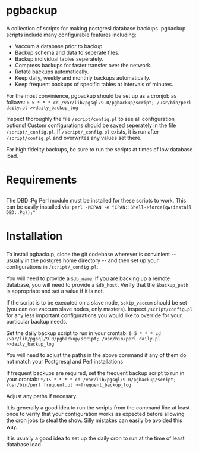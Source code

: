 ###      ###
# pgbackup #
###      ###

A collection of scripts for making postgresl database backups.  pgbackup scripts include many configurable features including:
*  Vaccum a database prior to backup.
*  Backup schema and data to seperate files.
*  Backup individual tables seperately.
*  Compress backups for faster transfer over the network.
*  Rotate backups automatically.
*  Keep daily, weekly and monthly backups automatically.
*  Keep frequent backups of specific tables at intervals of minutes.

For the most convinience, pgbackup should be set up as a cronjob as follows:
`0 5 * * * cd /var/lib/pgsql/9.0/pgbackup/script; /usr/bin/perl daily.pl >>daily_backup_log`

Inspect thoroughly the file `/script/config.pl` to see all configuration options!  Custom configurations should be saved seperately in the file `/script/_config.pl`.
If `/script/_config.pl` exists, it is run after `/script/config.pl` and overwrites any values set there.

For high fidelity backups, be sure to run the scripts at times of low database load.

###          ###
# Requirements #
##           ###

The DBD::Pg Perl module must be installed for these scripts to work.  This can be easily installed via:
`perl -MCPAN -e "CPAN::Shell->force(qw(install DBD::Pg));"`

###          ###
# Installation #
###          ###

To install pgbackup, clone the git codebase wherever is convinient -- usually in the postgres home directory -- and then set up your configurations in `/script/_config.pl`.

You will need to provide a `$db_name`.  If you are backing up a remote database, you will need to provide a `$db_host`.  Verify that the `$backup_path` is appropriate and set a value if it is not.  

If the script is to be executed on a slave node, `$skip_vaccum` should be set (you can not vaccum slave nodes, only masters).  Inspect `/script/config.pl` for any less important configurations you would like to override for your particular backup needs.

Set the daily backup script to run in your crontab:
`0 5 * * * cd /var/lib/pgsql/9.0/pgbackup/script; /usr/bin/perl daily.pl >>daily_backup_log` 

You will need to adjust the paths in the above command if any of them do not match your Postgresql and Perl installations

If frequent backups are required, set the frequent backup script to run in your crontab:
`*/15 * * * * cd /var/lib/pgsql/9.0/pgbackup/script; /usr/bin/perl frequent.pl >>frequent_backup_log` 

Adjust any paths if necesary.

It is generally a good idea to run the scripts from the command line at least once to verify that your configuration works as expected before allowing the cron jobs to steal the show.  Silly mistakes can easily be avoided this way.

It is usually a good idea to set up the daily cron to run at the time of least database load.
